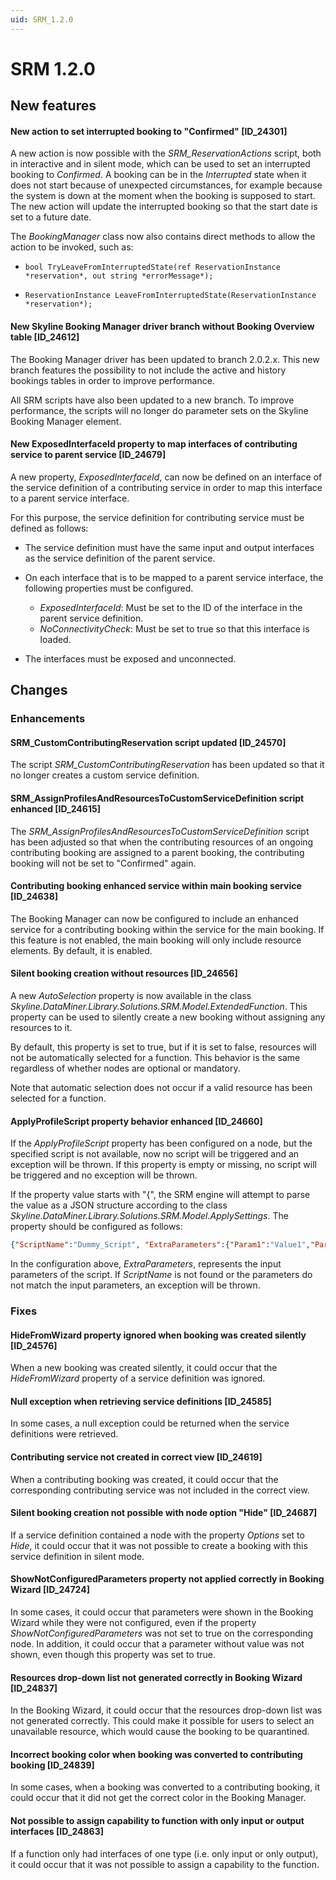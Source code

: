 ```yaml
---
uid: SRM_1.2.0
---
```


# SRM 1.2.0

## New features

#### New action to set interrupted booking to "Confirmed" \[ID_24301\]

A new action is now possible with the *SRM_ReservationActions* script, both in interactive and in silent mode, which can be used to set an interrupted booking to *Confirmed*. A booking can be in the *Interrupted* state when it does not start because of unexpected circumstances, for example because the system is down at the moment when the booking is supposed to start. The new action will update the interrupted booking so that the start date is set to a future date.

The *BookingManager* class now also contains direct methods to allow the action to be invoked, such as:

- `bool TryLeaveFromInterruptedState(ref ReservationInstance *reservation*, out string *errorMessage*);`

- `ReservationInstance LeaveFromInterruptedState(ReservationInstance *reservation*);`

#### New Skyline Booking Manager driver branch without Booking Overview table \[ID_24612\]

The Booking Manager driver has been updated to branch 2.0.2.x. This new branch features the possibility to not include the active and history bookings tables in order to improve performance.

All SRM scripts have also been updated to a new branch. To improve performance, the scripts will no longer do parameter sets on the Skyline Booking Manager element.

#### New ExposedInterfaceId property to map interfaces of contributing service to parent service \[ID_24679\]

A new property, *ExposedInterfaceId*, can now be defined on an interface of the service definition of a contributing service in order to map this interface to a parent service interface.

For this purpose, the service definition for contributing service must be defined as follows:

- The service definition must have the same input and output interfaces as the service definition of the parent service.
- On each interface that is to be mapped to a parent service interface, the following properties must be configured.

  - *ExposedInterfaceId*: Must be set to the ID of the interface in the parent service definition.
  - *NoConnectivityCheck*: Must be set to true so that this interface is loaded.

- The interfaces must be exposed and unconnected.

## Changes

### Enhancements

#### SRM_CustomContributingReservation script updated \[ID_24570\]

The script *SRM_CustomContributingReservation* has been updated so that it no longer creates a custom service definition.

#### SRM_AssignProfilesAndResourcesToCustomServiceDefinition script enhanced \[ID_24615\]

The *SRM_AssignProfilesAndResourcesToCustomServiceDefinition* script has been adjusted so that when the contributing resources of an ongoing contributing booking are assigned to a parent booking, the contributing booking will not be set to "Confirmed" again.

#### Contributing booking enhanced service within main booking service \[ID_24638\]

The Booking Manager can now be configured to include an enhanced service for a contributing booking within the service for the main booking. If this feature is not enabled, the main booking will only include resource elements. By default, it is enabled.

#### Silent booking creation without resources \[ID_24656\]

A new *AutoSelection* property is now available in the class *Skyline.DataMiner.Library.Solutions.SRM.Model.ExtendedFunction*. This property can be used to silently create a new booking without assigning any resources to it.

By default, this property is set to true, but if it is set to false, resources will not be automatically selected for a function. This behavior is the same regardless of whether nodes are optional or mandatory.

Note that automatic selection does not occur if a valid resource has been selected for a function.

#### ApplyProfileScript property behavior enhanced \[ID_24660\]

If the *ApplyProfileScript* property has been configured on a node, but the specified script is not available, now no script will be triggered and an exception will be thrown. If this property is empty or missing, no script will be triggered and no exception will be thrown.

If the property value starts with "{", the SRM engine will attempt to parse the value as a JSON structure according to the class *Skyline.DataMiner.Library.Solutions.SRM.Model.ApplySettings*. The property should be configured as follows:

```json
{"ScriptName":"Dummy_Script", "ExtraParameters":{"Param1":"Value1","Param2":"Value2, (...) , "ParamN":"ValueN"}}
```

In the configuration above, *ExtraParameters*, represents the input parameters of the script. If *ScriptName* is not found or the parameters do not match the input parameters, an exception will be thrown.

### Fixes

#### HideFromWizard property ignored when booking was created silently \[ID_24576\]

When a new booking was created silently, it could occur that the *HideFromWizard* property of a service definition was ignored.

#### Null exception when retrieving service definitions \[ID_24585\]

In some cases, a null exception could be returned when the service definitions were retrieved.

#### Contributing service not created in correct view \[ID_24619\]

When a contributing booking was created, it could occur that the corresponding contributing service was not included in the correct view.

#### Silent booking creation not possible with node option "Hide" \[ID_24687\]

If a service definition contained a node with the property *Options* set to *Hide*, it could occur that it was not possible to create a booking with this service definition in silent mode.

#### ShowNotConfiguredParameters property not applied correctly in Booking Wizard \[ID_24724\]

In some cases, it could occur that parameters were shown in the Booking Wizard while they were not configured, even if the property *ShowNotConfiguredParameters* was not set to true on the corresponding node. In addition, it could occur that a parameter without value was not shown, even though this property was set to true.

#### Resources drop-down list not generated correctly in Booking Wizard \[ID_24837\]

In the Booking Wizard, it could occur that the resources drop-down list was not generated correctly. This could make it possible for users to select an unavailable resource, which would cause the booking to be quarantined.

#### Incorrect booking color when booking was converted to contributing booking \[ID_24839\]

In some cases, when a booking was converted to a contributing booking, it could occur that it did not get the correct color in the Booking Manager.

#### Not possible to assign capability to function with only input or output interfaces \[ID_24863\]

If a function only had interfaces of one type (i.e. only input or only output), it could occur that it was not possible to assign a capability to the function.
